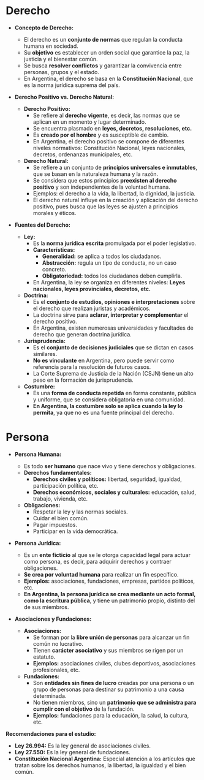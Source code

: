 # Derecho

* **Concepto de Derecho:**

  * El derecho es un **conjunto de normas** que regulan la conducta humana en sociedad. 
  * Su **objetivo** es establecer un orden social que garantice la paz, la justicia y el bienestar común. 
  * Se busca **resolver conflictos** y garantizar la convivencia entre personas, grupos y el estado. 
  * En Argentina, el derecho se basa en la **Constitución Nacional**, que es la norma jurídica suprema del país. 

* **Derecho Positivo vs. Derecho Natural:**

  * **Derecho Positivo:**
    * Se refiere al **derecho vigente**, es decir, las normas que se aplican en un momento y lugar determinado.
    * Se encuentra plasmado en **leyes, decretos, resoluciones, etc.**
    * Es **creado por el hombre** y es susceptible de cambio.
    * En Argentina, el derecho positivo se compone de diferentes niveles normativos: Constitución Nacional, leyes nacionales, decretos, ordenanzas municipales, etc.
  * **Derecho Natural:**
    * Se refiere a un conjunto de **principios universales e inmutables**, que se basan en la naturaleza humana y la razón.
    * Se considera que estos principios **preexisten al derecho positivo** y son independientes de la voluntad humana.
    * Ejemplos: el derecho a la vida, la libertad, la dignidad, la justicia.
    * El derecho natural influye en la creación y aplicación del derecho positivo, pues busca que las leyes se ajusten a principios morales y éticos. 

* **Fuentes del Derecho:**

  * **Ley:**
    * Es la **norma jurídica escrita** promulgada por el poder legislativo. 
    * **Características:**
        * **Generalidad:** se aplica a todos los ciudadanos.
        * **Abstracción:** regula un tipo de conducta, no un caso concreto.
        * **Obligatoriedad:** todos los ciudadanos deben cumplirla.
    * En Argentina, la ley se organiza en diferentes niveles: **Leyes nacionales, leyes provinciales, decretos, etc.**
  * **Doctrina:**
    * Es el **conjunto de estudios, opiniones e interpretaciones** sobre el derecho que realizan juristas y académicos.
    * La doctrina sirve para **aclarar, interpretar y complementar** el derecho positivo.
    * En Argentina, existen numerosas universidades y facultades de derecho que generan doctrina jurídica.
  * **Jurisprudencia:**
    * Es el **conjunto de decisiones judiciales** que se dictan en casos similares.
    * **No es vinculante** en Argentina, pero puede servir como referencia para la resolución de futuros casos.
    * La Corte Suprema de Justicia de la Nación (CSJN) tiene un alto peso en la formación de jurisprudencia.
  * **Costumbre:**
    * Es una **forma de conducta repetida** en forma constante, pública y uniforme, que se considera obligatoria en una comunidad.
    * **En Argentina, la costumbre solo se aplica cuando la ley lo permita**, ya que no es una fuente principal del derecho.

# Persona

* **Persona Humana:**

  * Es todo **ser humano** que nace vivo y tiene derechos y obligaciones.
  * **Derechos fundamentales:**
    * **Derechos civiles y políticos:** libertad, seguridad, igualdad, participación política, etc.
    * **Derechos económicos, sociales y culturales:** educación, salud, trabajo, vivienda, etc.
  * **Obligaciones:**
    * Respetar la ley y las normas sociales.
    * Cuidar el bien común.
    * Pagar impuestos.
    * Participar en la vida democrática.

* **Persona Jurídica:**

  * Es un **ente ficticio** al que se le otorga capacidad legal para actuar como persona, es decir, para adquirir derechos y contraer obligaciones.
  * **Se crea por voluntad humana** para realizar un fin específico.
  * **Ejemplos:** asociaciones, fundaciones, empresas, partidos políticos, etc.
  * **En Argentina, la persona jurídica se crea mediante un acto formal, como la escritura pública**, y tiene un patrimonio propio, distinto del de sus miembros.

* **Asociaciones y Fundaciones:**

  * **Asociaciones:**
    * Se forman por la **libre unión de personas** para alcanzar un fin común no lucrativo.
    * Tienen **carácter asociativo** y sus miembros se rigen por un estatuto.
    * **Ejemplos:** asociaciones civiles, clubes deportivos, asociaciones profesionales, etc.
  * **Fundaciones:**
    * Son **entidades sin fines de lucro** creadas por una persona o un grupo de personas para destinar su patrimonio a una causa determinada.
    * No tienen miembros, sino un **patrimonio que se administra para cumplir con el objetivo** de la fundación.
    * **Ejemplos:** fundaciones para la educación, la salud, la cultura, etc.

**Recomendaciones para el estudio:**

* **Ley 26.994:**  Es la ley general de asociaciones civiles.
* **Ley 27.550:** Es la ley general de fundaciones.
* **Constitución Nacional Argentina:**  Especial atención a los artículos que tratan sobre los derechos humanos, la libertad, la igualdad y el bien común.